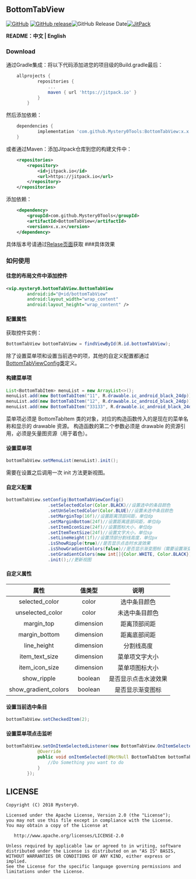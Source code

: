 ## BottomTabView
[![GitHub](https://img.shields.io/github/license/Mystery0Tools/BottomTabView.svg)](https://github.com/Mystery0Tools/BottomTabView/blob/master/LICENSE) [![GitHub release](https://img.shields.io/github/release/Mystery0Tools/BottomTabView.svg)](https://github.com/Mystery0Tools/BottomTabView/releases)![GitHub Release Date](https://img.shields.io/github/release-date/Mystery0Tools/BottomTabView.svg)[![JitPack](https://img.shields.io/jitpack/v/Mystery0Tools/BottomTabView.svg)](https://jitpack.io/#Mystery0Tools/BottomTabView)


**README：中文 | English**
### Download
通过Gradle集成：将以下代码添加进您的项目级的Build.gradle最后：
```groovy
    allprojects {
    		repositories {
    			...
    			maven { url 'https://jitpack.io' }
    		}
    	}
```
然后添加依赖：
```groovy
	dependencies {
	        implementation 'com.github.Mystery0Tools:BottomTabView:x.x.x'
	}
```
或者通过Maven：添加Jitpack仓库到您的构建文件中：
```xml
	<repositories>
		<repository>
		    <id>jitpack.io</id>
		    <url>https://jitpack.io</url>
		</repository>
	</repositories>
```
添加依赖：
```xml
	<dependency>
	    <groupId>com.github.Mystery0Tools</groupId>
	    <artifactId>BottomTabView</artifactId>
	    <version>x.x.x</version>
	</dependency>
```
具体版本号请通过[Relase页面](https://github.com/Mystery0Tools/BottomTabView/releases "Relase页面")获取
###具体效果
### 如何使用
#### 往您的布局文件中添加控件
```xml
<vip.mystery0.bottomTabView.BottomTabView
		android:id="@+id/bottomTabView"
		android:layout_width="wrap_content"
		android:layout_height="wrap_content" />
```
#### 配置属性
获取控件实例：
```java
BottomTabView bottomTabView = findViewById(R.id.bottomTabView);
```
除了设置菜单项和设置当前选中的项，其他的自定义配置都通过[BottomTabViewConfig类](https://github.com/Mystery0Tools/BottomTabView/blob/master/bottomTabView/src/main/java/vip/mystery0/bottomTabView/BottomTabViewConfig.kt "BottomTabViewConfig类")定义。
#### 构建菜单项
```java
List<BottomTabItem> menuList = new ArrayList<>();
menuList.add(new BottomTabItem("11", R.drawable.ic_android_black_24dp));
menuList.add(new BottomTabItem("12", R.drawable.ic_android_black_24dp));
menuList.add(new BottomTabItem("33133", R.drawable.ic_android_black_24dp));
```
菜单项必须是 BottomTabItem 类的对象，对应的构造函数传入的是现在的菜单名称和显示的 drawable 资源。
构造函数的第二个参数必须是 drawable 的资源引用，必须是矢量图资源（用于着色）。
#### 设置菜单项
```java
bottomTabView.setMenuList(menuList).init();
```
需要在设置之后调用一次 init 方法更新视图。
#### 自定义配置
```java
bottomTabView.setConfig(BottomTabViewConfig()
				.setSelectedColor(Color.BLACK)//设置选中的条目颜色
				.setUnSelectedColor(Color.BLUE)//设置未选中条目颜色
				.setMarginTop(16f)//设置距离顶部间距，单位dp
				.setMarginBottom(24f)//设置距离底部间距，单位dp
				.setItemIconSize(24f)//设置图标大小，单位dp
				.setItemTextSize(24f)//设置文字大小，单位sp
				.setLineHeight(1f)//设置顶部分割线高度，单位px
				.isShowRipple(true)//是否显示点击时水波效果
				.isShowGradientColors(false)//是否显示渐变图标（需要设置渐变的颜色数组）
				.setGradientColors(new int[]{Color.WHITE, Color.BLACK}))//设置渐变颜色数组
				.init();//更新视图
```
#### 自定义属性
| 属性  | 值类型  | 说明 |
| :------------: | :------------: | :------------: |
| selected_color  | color  |选中条目颜色|
| unselected_color  |color|  未选中条目颜色 |
| margin_top |  dimension | 距离顶部间距|
| margin_bottom  |  dimension | 距离底部间距|
| line_height | dimension  |分割线高度|
| item_text_size |  dimension  | 菜单项文字大小|
| item_icon_size |  dimension  |菜单项图标大小|
| show_ripple  | boolean  |是否显示点击水波效果|
| show_gradient_colors  |  boolean |是否显示渐变图标|
#### 设置当前选中条目
```java
bottomTabView.setCheckedItem(2);
```
#### 设置菜单项点击监听
```java
bottomTabView.setOnItemSelectedListener(new BottomTabView.OnItemSelectedListener() {
			@Override
			public void onItemSelected(@NotNull BottomTabItem bottomTabItem) {
				//Do Something you want to do
			}
		});
```
## LICENSE
    Copyright (C) 2018 Mystery0.

    Licensed under the Apache License, Version 2.0 (the "License");
    you may not use this file except in compliance with the License.
    You may obtain a copy of the License at

       http://www.apache.org/licenses/LICENSE-2.0

    Unless required by applicable law or agreed to in writing, software
    distributed under the License is distributed on an "AS IS" BASIS,
    WITHOUT WARRANTIES OR CONDITIONS OF ANY KIND, either express or implied.
    See the License for the specific language governing permissions and
    limitations under the License.